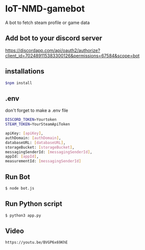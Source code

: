 # IoT-NMD-gamebot
A bot to fetch steam profile or game data
## Add bot to your discord server
https://discordapp.com/api/oauth2/authorize?client_id=702489115383300126&permissions=67584&scope=bot

## installations
```sh
$npm install
```

## .env
don't forget to make a .env file
```sh
DISCORD_TOKEN=Yourtoken
STEAM_TOKEN=YourSteamApiToken

apiKey: [apiKey],
authDomain: [authDomain],
databaseURL: [databaseURL],
storageBucket: [storageBucket],
messagingSenderId: [messagingSenderId],
appId: [appId],
measurementId: [messagingSenderId]
```
## Run Bot
```sh
$ node bot.js
```
## Run Python script
```sh
$ python3 app.py
```

## Video
```sh
https://youtu.be/BVGP6x69KhE
```
